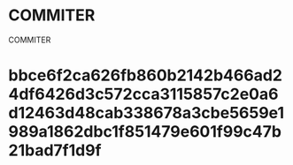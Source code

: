 # COMMITER
COMMITER






# bbce6f2ca626fb860b2142b466ad24df6426d3c572cca3115857c2e0a6d12463d48cab338678a3cbe5659e1989a1862dbc1f851479e601f99c47b21bad7f1d9f
